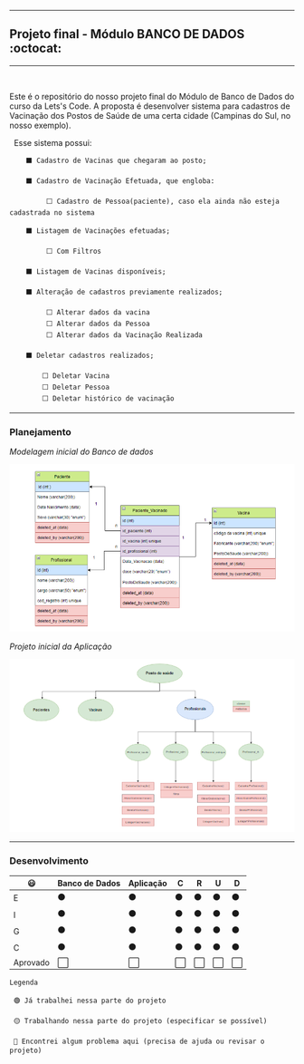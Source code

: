 -----------
## Projeto final - Módulo BANCO DE DADOS  :octocat:
-----------
&nbsp;
 
Este é o repositório do nosso projeto final do Módulo de Banco de Dados do curso da Lets's Code.
A proposta é desenvolver sistema para cadastros de Vacinação dos Postos de Saúde de uma certa cidade (Campinas do Sul, no nosso exemplo).

&nbsp;
Esse sistema possui:
 
        ⬛ Cadastro de Vacinas que chegaram ao posto;
 
        ⬛ Cadastro de Vacinação Efetuada, que engloba:
 
             ⬜ Cadastro de Pessoa(paciente), caso ela ainda não esteja cadastrada no sistema
 
        ⬛ Listagem de Vacinações efetuadas;

             ⬜ Com Filtros
             
        ⬛ Listagem de Vacinas disponíveis;

        ⬛ Alteração de cadastros previamente realizados;

             ⬜ Alterar dados da vacina
             ⬜ Alterar dados da Pessoa
             ⬜ Alterar dados da Vacinação Realizada

        ⬛ Deletar cadastros realizados;
        
            ⬜ Deletar Vacina
            ⬜ Deletar Pessoa
            ⬜ Deletar histórico de vacinação
            
  
  _____________________________________________________________________________________________________________________________________
 
        
 ### Planejamento
 
 
 *Modelagem inicial do Banco de dados*
 
 ![diagrama1](images_README/dbDiagrama.png)

 *Projeto inicial da Aplicação*
 
 ![diagrama2](images_README/aplicacaoDiagrama.png)
 
 _______________________________________________________________________________________________________________________________________
 
 
 ### Desenvolvimento
 
😃 | Banco de Dados | Aplicação |  C   |  R   |   U   |   D
   ------- | ---------- | ---------- | --------  | ---------  |  -------  |  ----------
   E  | ⚫ | ⚫ | ⚫ |  ⚫   |  ⚫  | ⚫
   I  | ⚫ | ⚫ | ⚫ |  ⚫   |  ⚫  | ⚫
   G | ⚫ | ⚫ | ⚫ |  ⚫   |  ⚫  | ⚫
   C  | ⚫ | ⚫ | ⚫ |  ⚫   |  ⚫  | ⚫
 Aprovado  | ⬜  | ⬜ | ⬜ | ⬜   | ⬜  | ⬜
   
 ```
 Legenda

  🟢 Já trabalhei nessa parte do projeto
  
  🟡 Trabalhando nessa parte do projeto (especificar se possível)
  
  🔴 Encontrei algum problema aqui (precisa de ajuda ou revisar o projeto)
```  
 
